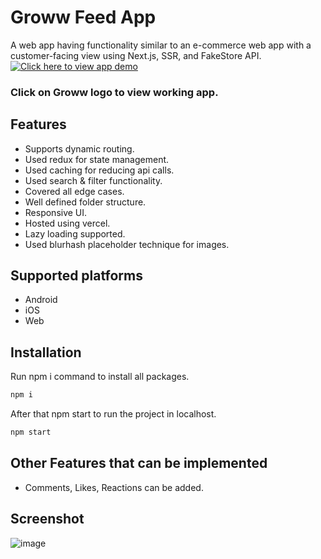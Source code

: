 # Groww Feed App
A web app having functionality similar to an e-commerce web app with a customer-facing
view using Next.js, SSR, and FakeStore API.
[![Click here to view app demo](https://upload.wikimedia.org/wikipedia/commons/b/bb/Groww_app_logo.png)](https://growwmart-raiprabh-growwin.vercel.app/)
### Click on Groww logo to view working app.
## Features
* Supports dynamic routing.
* Used redux for state management.
* Used caching for reducing api calls.
* Used search & filter functionality.
* Covered all edge cases.
* Well defined folder structure.
* Responsive UI.
* Hosted using vercel.
* Lazy loading supported.
* Used blurhash placeholder technique for images.
## Supported platforms
* Android
* iOS
* Web
## Installation
Run npm i command to install all packages.
```javascript
npm i
```
After that npm start to run the project in localhost.
```javascript
npm start
```
## Other Features that can be implemented
* Comments, Likes, Reactions can be added.
## Screenshot
![image](https://github.com/prabhashrai02/growwmart/assets/73634195/13d974d1-e8d8-464b-8e8c-900887a472bb)


